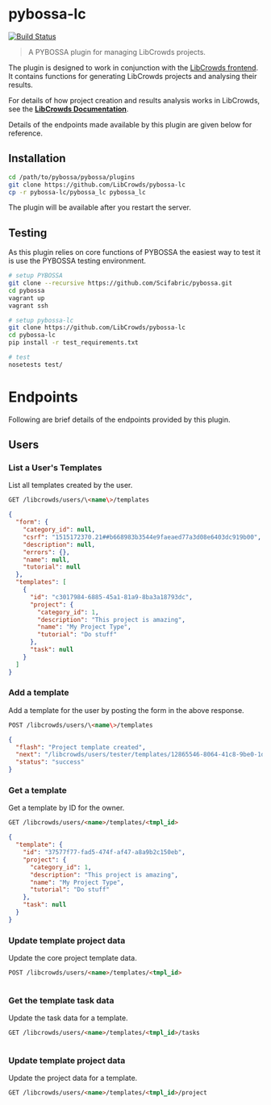 # pybossa-lc

[![Build Status](https://travis-ci.org/LibCrowds/pybossa-lc.svg?branch=master)](https://travis-ci.org/LibCrowds/pybossa-lc)

> A PYBOSSA plugin for managing LibCrowds projects.

The plugin is designed to work in conjunction with the
[LibCrowds frontend](https://github.com/LibCrowds/libcrowds). It contains
functions for generating LibCrowds projects and analysing their results.

For details of how project creation and results analysis works in LibCrowds,
see the [**LibCrowds Documentation**](https://docs.libcrowds.com).

Details of the endpoints made available by this plugin are given below for
reference.

## Installation

``` bash
cd /path/to/pybossa/pybossa/plugins
git clone https://github.com/LibCrowds/pybossa-lc
cp -r pybossa-lc/pybossa_lc pybossa_lc
```

The plugin will be available after you restart the server.

## Testing

As this plugin relies on core functions of PYBOSSA the easiest way to test
it is use the PYBOSSA testing environment.

``` bash
# setup PYBOSSA
git clone --recursive https://github.com/Scifabric/pybossa.git
cd pybossa
vagrant up
vagrant ssh

# setup pybossa-lc
git clone https://github.com/LibCrowds/pybossa-lc
cd pybossa-lc
pip install -r test_requirements.txt

# test
nosetests test/
```

# Endpoints

Following are brief details of the endpoints provided by this plugin.

## Users

### List a User's Templates

List all templates created by the user.

```html
GET /libcrowds/users/\<name\>/templates
```

```json
{
  "form": {
    "category_id": null,
    "csrf": "1515172370.21##b668983b3544e9faeaed77a3d08e6403dc919b00",
    "description": null,
    "errors": {},
    "name": null,
    "tutorial": null
  },
  "templates": [
    {
      "id": "c3017984-6885-45a1-81a9-8ba3a18793dc",
      "project": {
        "category_id": 1,
        "description": "This project is amazing",
        "name": "My Project Type",
        "tutorial": "Do stuff"
      },
      "task": null
    }
  ]
}
```

### Add a template

Add a template for the user by posting the form in the above response.

```html
POST /libcrowds/users/\<name\>/templates
```

```json
{
  "flash": "Project template created",
  "next": "/libcrowds/users/tester/templates/12865546-8064-41c8-9be0-1d4f9b5a3182",
  "status": "success"
}
```

### Get a template

Get a template by ID for the owner.

```html
GET /libcrowds/users/<name>/templates/<tmpl_id>
```

```json
{
  "template": {
    "id": "37577f77-fad5-474f-af47-a8a9b2c150eb",
    "project": {
      "category_id": 1,
      "description": "This project is amazing",
      "name": "My Project Type",
      "tutorial": "Do stuff"
    },
    "task": null
  }
}
```

### Update template project data

Update the core project template data.

```html
POST /libcrowds/users/<name>/templates/<tmpl_id>
```

```json

```


### Get the template task data

Update the task data for a template.

```html
GET /libcrowds/users/<name>/templates/<tmpl_id>/tasks
```

```json

```

### Update template project data

Update the project data for a template.

```html
GET /libcrowds/users/<name>/templates/<tmpl_id>/project
```

```json

```
